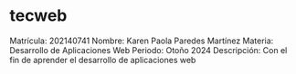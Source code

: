 # tecweb
Matrícula:	202140741
Nombre:		Karen Paola Paredes Martínez
Materia:	Desarrollo de Aplicaciones Web
Periodo:	Otoño 2024
Descripción: 	Con el fin de aprender el desarrollo de aplicaciones web
